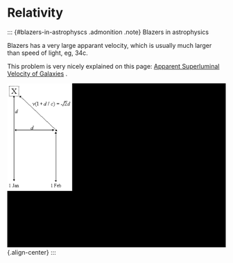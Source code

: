 # Relativity

::: {#blazers-in-astrophyscs .admonition .note}
Blazers in astrophysics

Blazers has a very large apparant velocity, which is usually much larger
than speed of light, eg, 34c.

This problem is very nicely explained on this page: [Apparent
Superluminal Velocity of
Galaxies](http://math.ucr.edu/home/baez/physics/Relativity/SpeedOfLight/Superluminal/superluminal.html)
.

![](physics/physics-notes/docs/fun0/assets/fun/superluminal.gif){.align-center}
:::
